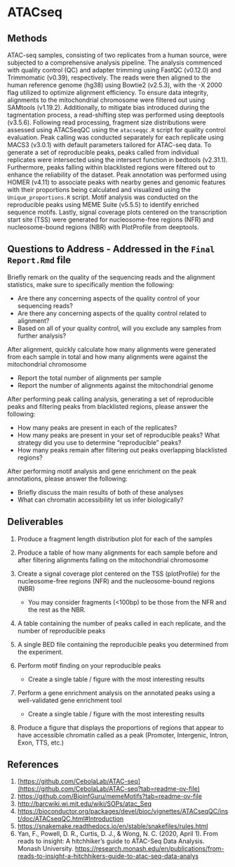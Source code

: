 # ATACseq

## Methods
ATAC-seq samples, consisting of two replicates from a human source, were subjected to a comprehensive analysis pipeline. The analysis commenced with quality control (QC) and adapter trimming using FastQC (v0.12.0) and Trimmomatic (v0.39), respectively. The reads were then aligned to the human reference genome (hg38) using Bowtie2 (v2.5.3), with the -X 2000 flag utilized to optimize alignment efficiency. To ensure data integrity, alignments to the mitochondrial chromosome were filtered out using SAMtools (v1.19.2). Additionally, to mitigate bias introduced during the tagmentation process, a read-shifting step was performed using deeptools (v3.5.6). Following read processing, fragment size distributions were assessed using ATACSeqQC using the `atacseqqc.R` script for quality control evaluation. Peak calling was conducted separately for each replicate using MACS3 (v3.0.1) with default parameters tailored for ATAC-seq data. To generate a set of reproducible peaks, peaks called from individual replicates were intersected using the intersect function in bedtools (v2.31.1). Furthermore, peaks falling within blacklisted regions were filtered out to enhance the reliability of the dataset. Peak annotation was performed using HOMER (v4.11) to associate peaks with nearby genes and genomic features with their proportions being calculated and visualized using the `Unique_proportions.R` script. Motif analysis was conducted on the reproducible peaks using MEME Suite (v5.5.5) to identify enriched sequence motifs. Lastly, signal coverage plots centered on the transcription start site (TSS) were generated for nucleosome-free regions (NFR) and nucleosome-bound regions (NBR) with PlotProfile from deeptools.

## Questions to Address - Addressed in the `Final Report.Rmd` file
Briefly remark on the quality of the sequencing reads and the alignment statistics, make sure to specifically mention the following:
  - Are there any concerning aspects of the quality control of your sequencing reads?
  - Are there any concerning aspects of the quality control related to alignment?
  - Based on all of your quality control, will you exclude any samples from further analysis?

After alignment, quickly calculate how many alignments were generated from each sample in total and how many alignments were against the mitochondrial chromosome
  - Report the total number of alignments per sample
  - Report the number of alignments against the mitochondrial genome

After performing peak calling analysis, generating a set of reproducible peaks and filtering peaks from blacklisted regions, please answer the following:
  - How many peaks are present in each of the replicates?
  - How many peaks are present in your set of reproducible peaks? What strategy did you use to determine “reproducible” peaks?
  - How many peaks remain after filtering out peaks overlapping blacklisted regions?

After performing motif analysis and gene enrichment on the peak annotations, please answer the following:
  - Briefly discuss the main results of both of these analyses
  - What can chromatin accessibility let us infer biologically?


## Deliverables
1. Produce a fragment length distribution plot for each of the samples

2. Produce a table of how many alignments for each sample before and after filtering alignments falling on the mitochondrial chromosome

3. Create a signal coverage plot centered on the TSS (plotProfile) for the nucleosome-free regions (NFR) and the nucleosome-bound regions (NBR)
    - You may consider fragments (<100bp) to be those from the NFR and the rest as the NBR.

4. A table containing the number of peaks called in each replicate, and the number of reproducible peaks

5. A single BED file containing the reproducible peaks you determined from the experiment.

6. Perform motif finding on your reproducible peaks
    - Create a single table / figure with the most interesting results

7. Perform a gene enrichment analysis on the annotated peaks using a well-validated gene enrichment tool
    - Create a single table / figure with the most interesting results

8. Produce a figure that displays the proportions of regions that appear to have accessible chromatin called as a peak (Promoter, Intergenic, Intron, Exon, TTS, etc.)

## References
1. [https://github.com/CebolaLab/ATAC-seq](https://github.com/CebolaLab/ATAC-seq?tab=readme-ov-file)
2. https://github.com/BioinfGuru/memeMotifs?tab=readme-ov-file
3. http://barcwiki.wi.mit.edu/wiki/SOPs/atac_Seq
4. https://bioconductor.org/packages/devel/bioc/vignettes/ATACseqQC/inst/doc/ATACseqQC.html#Introduction
5. https://snakemake.readthedocs.io/en/stable/snakefiles/rules.html
6. Yan, F., Powell, D. R., Curtis, D. J., & Wong, N. C. (2020, April 1). From reads to insight: A hitchhiker’s guide to ATAC-Seq Data Analysis. Monash University. https://research.monash.edu/en/publications/from-reads-to-insight-a-hitchhikers-guide-to-atac-seq-data-analys 
